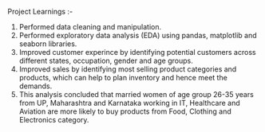 Project Learnings :-
1) Performed data cleaning and manipulation.
2) Performed exploratory data analysis (EDA) using pandas, matplotlib and seaborn libraries.
3) Improved customer experince by identifying potential customers across different states, occupation, gender and age groups.
4) Improved sales by identifying most selling product categories and products, which can help to plan inventory and hence meet the demands.
5) This analysis concluded that married women of age group 26-35 years from UP, Maharashtra and Karnataka working in IT, Healthcare and Aviation are more likely to buy products from Food, Clothing and Electronics category.
